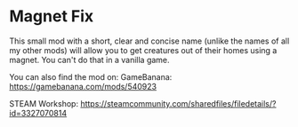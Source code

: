 # Magnet Fix

This small mod with a short, clear and concise name (unlike the names of all my other mods) will allow you to get creatures out of their homes using a magnet. You can't do that in a vanilla game.

You can also find the mod on:
GameBanana: https://gamebanana.com/mods/540923

STEAM Workshop: https://steamcommunity.com/sharedfiles/filedetails/?id=3327070814
